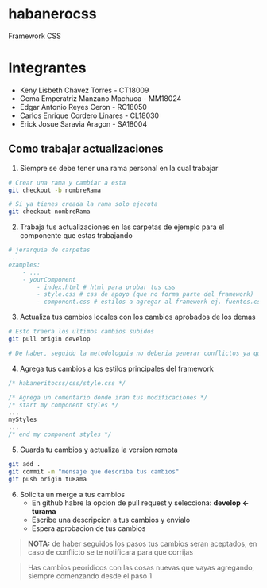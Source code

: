 # habanerocss
Framework CSS 

# Integrantes
- Keny Lisbeth Chavez Torres - CT18009
- Gema Emperatriz Manzano Machuca - MM18024
- Edgar Antonio Reyes Ceron - RC18050
- Carlos Enrique Cordero Linares - CL18030
- Erick Josue Saravia Aragon - SA18004

## Como trabajar actualizaciones
1. Siempre se debe tener una rama personal en la cual trabajar
```bash
# Crear una rama y cambiar a esta
git checkout -b nombreRama

# Si ya tienes creada la rama solo ejecuta
git checkout nombreRama
```

2. Trabaja tus actualizaciones en las carpetas de ejemplo para el componente que estas trabajando
```yaml
# jerarquia de carpetas
...
examples:
    - ...
    - yourComponent
        - index.html # html para probar tus css
        - style.css # css de apoyo (que no forma parte del framework)
        - component.css # estilos a agregar al framework ej. fuentes.css, colors.css
```
3. Actualiza tus cambios locales con los cambios aprobados de los demas
```bash
# Esto traera los ultimos cambios subidos
git pull origin develop 

# De haber, seguido la metodologuia no deberia generar conflictos ya que has editado en archivos donde nadie mas lo a hecho
```

4. Agrega tus cambios a los estilos principales del framework

```css
/* habaneritocss/css/style.css */

/* Agrega un comentario donde iran tus modificaciones */
/* start my component styles */
...
myStyles 
...
/* end my component styles */
```

5. Guarda tu cambios y actualiza la version remota
```bash
git add .
git commit -m "mensaje que describa tus cambios"
git push origin tuRama
```

6. Solicita un merge a tus cambios
    * En github habre la opcion de pull request y selecciona: **develop <- turama**
    * Escribe una descripcion a tus cambios y envialo
    * Espera aprobacion de tus cambios

> **NOTA:** de haber seguidos los pasos tus cambios seran aceptados, en caso de conflicto se te notificara para que corrijas

> Has cambios peoridicos con las cosas nuevas que vayas agregando, siempre comenzando desde el paso 1